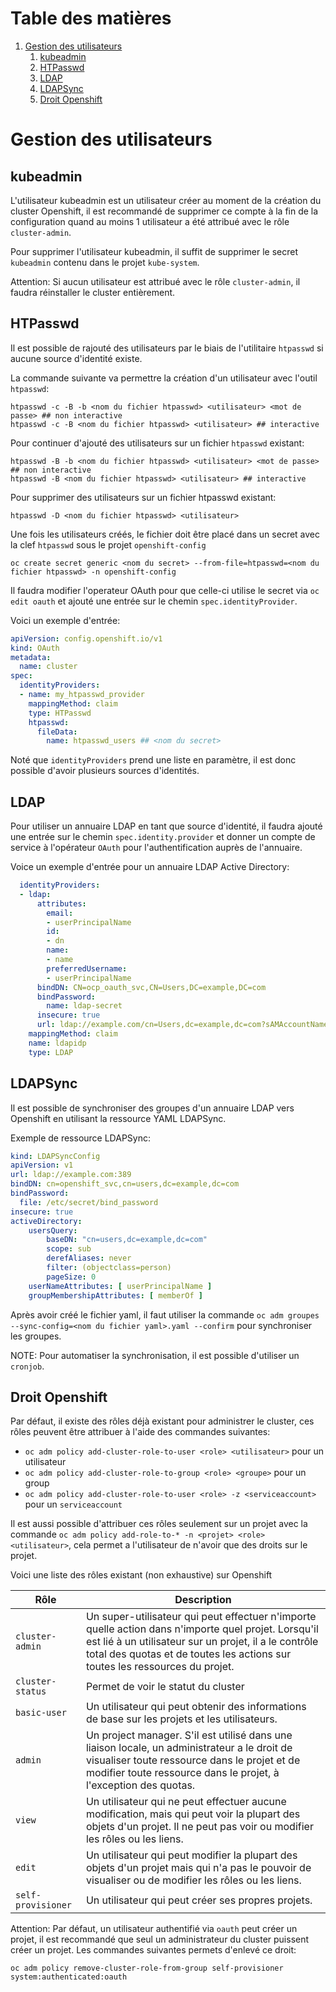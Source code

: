 # Table des matières

1. [Gestion des utilisateurs](#Gestion-des-utilisateurs)
   1. [kubeadmin](#kubeadmin)
   2. [HTPasswd](#HTPasswd)
   3. [LDAP](#LDAP)
   4. [LDAPSync](#LDAPSync)
   5. [Droit Openshift](#Droit-Openshift)

# Gestion des utilisateurs

## kubeadmin

L'utilisateur kubeadmin est un utilisateur créer au moment de la création du cluster Openshift, il est recommandé de supprimer ce compte à la fin de la configuration quand au moins 1 utilisateur a été attribué avec le rôle `cluster-admin`.

Pour supprimer l'utilisateur kubeadmin, il suffit de supprimer le secret `kubeadmin` contenu dans le projet `kube-system`. 

Attention: Si aucun utilisateur est attribué avec le rôle `cluster-admin`, il faudra réinstaller le cluster entièrement. 

## HTPasswd

Il est possible de rajouté des utilisateurs par le biais de l'utilitaire `htpasswd` si aucune source d'identité existe.

La commande suivante va permettre la création d'un utilisateur avec l'outil `htpasswd`:

```shell
htpasswd -c -B -b <nom du fichier htpasswd> <utilisateur> <mot de passe> ## non interactive
htpasswd -c -B <nom du fichier htpasswd> <utilisateur> ## interactive
```

Pour continuer d'ajouté des utilisateurs sur un fichier `htpasswd` existant:

```shell
htpasswd -B -b <nom du fichier htpasswd> <utilisateur> <mot de passe> ## non interactive
htpasswd -B <nom du fichier htpasswd> <utilisateur> ## interactive
```

Pour supprimer des utilisateurs sur un fichier htpasswd existant:

```shell
htpasswd -D <nom du fichier htpasswd> <utilisateur>
```

Une fois les utilisateurs créés, le fichier doit être placé dans un secret avec la clef `htpasswd` sous le projet `openshift-config`

```shell
oc create secret generic <nom du secret> --from-file=htpasswd=<nom du fichier htpasswd> -n openshift-config
```

Il faudra modifier l'operateur OAuth pour que celle-ci utilise le secret via `oc edit oauth` et ajouté une entrée sur le chemin `spec.identityProvider`.

Voici un exemple d'entrée:

```yaml
apiVersion: config.openshift.io/v1
kind: OAuth
metadata:
  name: cluster
spec:
  identityProviders:
  - name: my_htpasswd_provider 
    mappingMethod: claim 
    type: HTPasswd
    htpasswd:
      fileData:
        name: htpasswd_users ## <nom du secret>
```

Noté que `identityProviders` prend une liste en paramètre, il est donc possible d'avoir plusieurs sources d'identités.

## LDAP

Pour utiliser un annuaire LDAP en tant que source d'identité, il faudra ajouté une entrée sur le chemin `spec.identity.provider` et donner un compte de service à l'opérateur `OAuth` pour l'authentification auprès de l'annuaire.

Voice un exemple d'entrée pour un annuaire LDAP Active Directory:

```yaml
  identityProviders:
  - ldap:
      attributes:
        email:
        - userPrincipalName
        id:
        - dn
        name:
        - name
        preferredUsername:
        - userPrincipalName
      bindDN: CN=ocp_oauth_svc,CN=Users,DC=example,DC=com
      bindPassword:
        name: ldap-secret
      insecure: true
      url: ldap://example.com/cn=Users,dc=example,dc=com?sAMAccountName?sub?(objectClass=person)
    mappingMethod: claim
    name: ldapidp
    type: LDAP
```

## LDAPSync

Il est possible de synchroniser des groupes d'un annuaire LDAP vers Openshift en utilisant la ressource YAML LDAPSync.

Exemple de ressource LDAPSync:

```yaml
kind: LDAPSyncConfig
apiVersion: v1
url: ldap://example.com:389
bindDN: cn=openshift_svc,cn=users,dc=example,dc=com
bindPassword:
  file: /etc/secret/bind_password
insecure: true
activeDirectory:
    usersQuery:
        baseDN: "cn=users,dc=example,dc=com"
        scope: sub
        derefAliases: never
        filter: (objectclass=person)
        pageSize: 0
    userNameAttributes: [ userPrincipalName ]
    groupMembershipAttributes: [ memberOf ]
```

Après avoir créé le fichier yaml, il faut utiliser la commande `oc adm groupes --sync-config=<nom du fichier yaml>.yaml --confirm` pour synchroniser les groupes.

NOTE: Pour automatiser la synchronisation, il est possible d'utiliser un `cronjob`.

## Droit Openshift

Par défaut, il existe des rôles déjà existant pour administrer le cluster, ces rôles peuvent être attribuer à l'aide des commandes suivantes: 

 - `oc adm policy add-cluster-role-to-user <role> <utilisateur>`  pour un utilisateur
 - `oc adm policy add-cluster-role-to-group <role> <groupe>` pour un group
 - `oc adm policy add-cluster-role-to-user <role> -z <serviceaccount>` pour un `serviceaccount`

Il est aussi possible d'attribuer ces rôles seulement sur un projet avec la commande `oc adm policy add-role-to-* -n <projet> <role><utilisateur>`, cela permet a l'utilisateur de n'avoir que des droits sur le projet.

Voici une liste des rôles existant (non exhaustive) sur Openshift

| Rôle               | Description                                                  |
| ------------------ | ------------------------------------------------------------ |
| `cluster-admin`    | Un super-utilisateur qui peut effectuer n'importe quelle action dans n'importe quel projet. Lorsqu'il est lié à un utilisateur sur un projet, il a le contrôle total des quotas et de toutes les actions sur toutes les ressources du projet. |
| `cluster-status`   | Permet de voir le statut du cluster                          |
| `basic-user`       | Un utilisateur qui peut obtenir des informations de base sur les projets et les utilisateurs. |
| `admin`            | Un project manager. S'il est utilisé dans une liaison locale, un administrateur a le droit de visualiser toute ressource dans le projet et de modifier toute ressource dans le projet, à l'exception des quotas. |
| `view`             | Un utilisateur qui ne peut effectuer aucune modification, mais qui peut voir la plupart des objets d'un projet. Il ne peut pas voir ou modifier les rôles ou les liens. |
| `edit`             | Un utilisateur qui peut modifier la plupart des objets d'un projet mais qui n'a pas le pouvoir de visualiser ou de modifier les rôles ou les liens. |
| `self-provisioner` | Un utilisateur qui peut créer ses propres projets.           |

Attention: Par défaut, un utilisateur authentifié via `oauth` peut créer un projet, il est recommandé que seul un administrateur du cluster puissent créer un projet. Les commandes suivantes permets d'enlevé ce droit:

```shell
oc adm policy remove-cluster-role-from-group self-provisioner system:authenticated:oauth
```